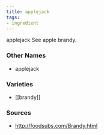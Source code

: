 ```yaml
---
title: applejack
tags:
- ingredient
---
```

applejack See apple brandy.

### Other Names

* applejack

### Varieties

* [[brandy]]

### Sources
* http://foodsubs.com/Brandy.html

